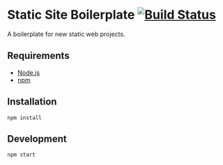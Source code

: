 # Static Site Boilerplate [![Build Status](https://travis-ci.org/jonmilner/static-site-boilerplate.svg?branch=master)](https://travis-ci.org/jonmilner/static-site-boilerplate)
A boilerplate for new static web projects.

## Requirements
* [Node.js](https://nodejs.org/en/)
* [npm](https://www.npmjs.com/)

## Installation
```
npm install
```

## Development
```
npm start
```
